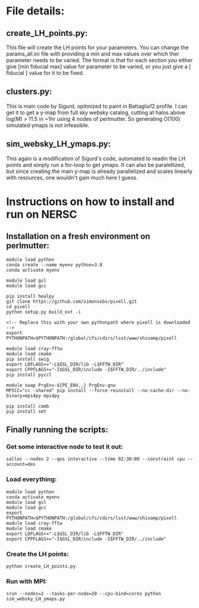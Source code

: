 # File details:
## create_LH_points.py:
This file will create the LH points for your parameters. You can change the params_all.ini file with providing a min and max values over which ther parameter needs to be varied. The format is that for each section you either give [min fiducial max] value for parameter to be varied, or you just give a [ fiducial ] value for it to be fixed. 
## clusters.py:
This is main code by Sigurd, opitmized to paint in Battaglia12 profile. I can get it to get a y-map from full sky websky catalog, cutting at halos above log(M) > 11.5 in ~1hr using 4 nodes of perlmutter. So generating O(100) simulated ymaps is not infeasible. 
## sim_websky_LH_ymaps.py:
This again is a modification of Sigurd's code, automated to readin the LH points and simply run a for-loop to get ymaps. It can also be paralellized, but since creating the main y-map is already parallelized and scales linearly with resources, one wouldn't gain much here I guess.


# Instructions on how to install and run on NERSC
## Installation on a fresh environment on perlmutter:
```
module load python
conda create --name myenv python=3.8
conda activate myenv

module load gsl
module load gcc

pip install healpy
git clone https://github.com/simonsobs/pixell.git
cd pixell
python setup.py build_ext -i

<!-- Replace this with your own pythonpath where pixell is downloaded -->
export PYTHONPATH=$PYTHONPATH:/global/cfs/cdirs/lsst/www/shivamp/pixell 

module load cray-fftw
module load cmake
pip install swig
export LDFLAGS+="-L$GSL_DIR/lib -L$FFTW_DIR"
export CPPFLAGS+="-I$GSL_DIR/include -I$FFTW_DIR/../include"
pip install pyccl

module swap PrgEnv-${PE_ENV,,} PrgEnv-gnu
MPICC="cc -shared" pip install --force-reinstall --no-cache-dir --no-binary=mpi4py mpi4py

pip install camb
pip install smt
```

## Finally running the scripts:
### Get some interactive node to test it out:
<!-- Replace the account name with your nersc account, e.g. ACT or m1727 -->
```
salloc --nodes 2 --qos interactive --time 02:30:00 --constraint cpu --account=des
```

### Load everything:
```
module load python
conda activate myenv
module load gsl
module load gcc
export PYTHONPATH=$PYTHONPATH:/global/cfs/cdirs/lsst/www/shivamp/pixell
module load cray-fftw
module load cmake
export LDFLAGS+="-L$GSL_DIR/lib -L$FFTW_DIR"
export CPPFLAGS+="-I$GSL_DIR/include -I$FFTW_DIR/../include"
```
### Create the LH points:
```
python create_LH_points.py
```

### Run with MPI:
```
srun --nodes=2 --tasks-per-node=20 --cpu-bind=cores python sim_websky_LH_ymaps.py
```


